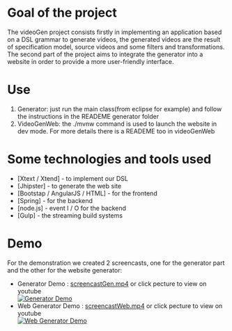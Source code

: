 
# Goal of the project

The videoGen project consists firstly in implementing an application based on a DSL grammar to generate videos, the generated videos are the result of specification model, source videos and some filters and transformations. The second part of the project aims to integrate the generator into a website in order to provide a more user-friendly interface.


# Use

1. Generator: just run the main class(from eclipse for example) and follow the instructions in the READEME generator folder
2. VideoGenWeb: the ./mvnw command is used to launch the website in dev mode. For more details there is a READEME too in videoGenWeb

# Some technologies and tools used
- [Xtext / Xtend] - to implement our DSL
- [Jhipster] - to generate the web site
- [Bootstap / AngularJS / HTML] - for the frontend
- [Spring] - for the backend
- [node.js] - event I / O for the backend
- [Gulp] - the streaming build systems


# Demo
For the demonstration we created 2 screencasts, one for the generator part and the other for the website generator:
* Generator Demo : [screencastGen.mp4](screencastGen.mp4) or click pecture to view on youtube<br />
[![Generator Demo ](http://img.youtube.com/vi/rn0mHy5gxVs/mqdefault.jpg)](https://youtu.be/rn0mHy5gxVs)
* Web Generator Demo : [screencastWeb.mp4](screencastWeb.mp4) or click pecture to view on youtube <br />
[![Web Generator Demo](http://img.youtube.com/vi/ohRh-R7Yq5E/mqdefault.jpg)](https://youtu.be/ohRh-R7Yq5E)
